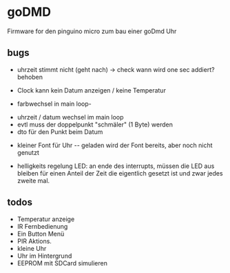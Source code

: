 # goDMD

Firmware for den pinguino micro zum bau einer goDmd Uhr

## bugs
- uhrzeit stimmt nicht (geht nach)
-> check wann wird one sec addiert?
behoben

* Clock kann kein Datum anzeigen / keine Temperatur
- farbwechsel in main loop-
* uhrzeit / datum wechsel im main loop
* evtl muss der doppelpunkt "schmäler" (1 Byte) werden
* dto für den Punkt beim Datum
- kleiner Font für Uhr
-- geladen wird der Font bereits, aber noch nicht genutzt

- helligkeits regelung LED:
an ende des interrupts, müssen die LED aus bleiben für einen Anteil der
Zeit die eigentlich gesetzt ist und zwar jedes zweite mal.



## todos
- Temperatur anzeige
- IR Fernbedienung
- Ein Button Menü
- PIR Aktions.
- kleine Uhr
- Uhr im Hintergrund
- EEPROM mit SDCard simulieren
